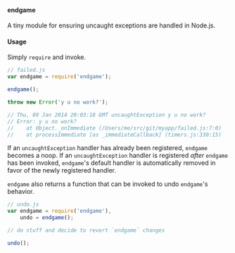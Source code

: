 #### endgame
A tiny module for ensuring uncaught exceptions are handled in Node.js.

#### Usage
Simply `require` and invoke.

```javascript
// failed.js
var endgame = require('endgame');

endgame();

throw new Error('y u no work?');

// Thu, 09 Jan 2014 20:03:18 GMT uncaughtException y u no work?
// Error: y u no work?
//    at Object._onImmediate (/Users/me/src/git/myapp/failed.js:7:0)
//    at processImmediate [as _immediateCallback] (timers.js:330:15)
```

If an `uncaughtException` handler has already been registered, `endgame` becomes a noop. If an `uncaughtException` handler
is registered *after* `endgame` has been invoked, `endgame`'s default handler is automatically removed in favor of the newly
registered handler.


`endgame` also returns a function that can be invoked to undo `endgame`'s behavior.
```javascript
// undo.js
var endgame = require('endgame'),
    undo = endgame();

// do stuff and decide to revert `endgame` changes

undo();
```